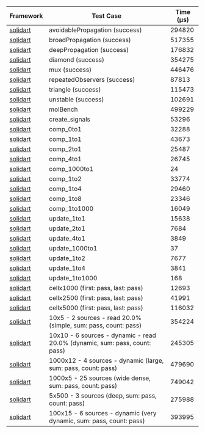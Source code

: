 | Framework | Test Case | Time (μs) |
| --- | --- | --- |
| [solidart](https://github.com/nank1ro/solidart) | avoidablePropagation (success) | 294820 |
| [solidart](https://github.com/nank1ro/solidart) | broadPropagation (success) | 517355 |
| [solidart](https://github.com/nank1ro/solidart) | deepPropagation (success) | 176832 |
| [solidart](https://github.com/nank1ro/solidart) | diamond (success) | 354275 |
| [solidart](https://github.com/nank1ro/solidart) | mux (success) | 446476 |
| [solidart](https://github.com/nank1ro/solidart) | repeatedObservers (success) | 87813 |
| [solidart](https://github.com/nank1ro/solidart) | triangle (success) | 115473 |
| [solidart](https://github.com/nank1ro/solidart) | unstable (success) | 102691 |
| [solidart](https://github.com/nank1ro/solidart) | molBench | 499229 |
| [solidart](https://github.com/nank1ro/solidart) | create_signals | 53296 |
| [solidart](https://github.com/nank1ro/solidart) | comp_0to1 | 32288 |
| [solidart](https://github.com/nank1ro/solidart) | comp_1to1 | 43673 |
| [solidart](https://github.com/nank1ro/solidart) | comp_2to1 | 25487 |
| [solidart](https://github.com/nank1ro/solidart) | comp_4to1 | 26745 |
| [solidart](https://github.com/nank1ro/solidart) | comp_1000to1 | 24 |
| [solidart](https://github.com/nank1ro/solidart) | comp_1to2 | 33774 |
| [solidart](https://github.com/nank1ro/solidart) | comp_1to4 | 29460 |
| [solidart](https://github.com/nank1ro/solidart) | comp_1to8 | 23346 |
| [solidart](https://github.com/nank1ro/solidart) | comp_1to1000 | 16049 |
| [solidart](https://github.com/nank1ro/solidart) | update_1to1 | 15638 |
| [solidart](https://github.com/nank1ro/solidart) | update_2to1 | 7684 |
| [solidart](https://github.com/nank1ro/solidart) | update_4to1 | 3849 |
| [solidart](https://github.com/nank1ro/solidart) | update_1000to1 | 37 |
| [solidart](https://github.com/nank1ro/solidart) | update_1to2 | 7677 |
| [solidart](https://github.com/nank1ro/solidart) | update_1to4 | 3841 |
| [solidart](https://github.com/nank1ro/solidart) | update_1to1000 | 168 |
| [solidart](https://github.com/nank1ro/solidart) | cellx1000 (first: pass, last: pass) | 12693 |
| [solidart](https://github.com/nank1ro/solidart) | cellx2500 (first: pass, last: pass) | 41991 |
| [solidart](https://github.com/nank1ro/solidart) | cellx5000 (first: pass, last: pass) | 116032 |
| [solidart](https://github.com/nank1ro/solidart) | 10x5 - 2 sources - read 20.0% (simple, sum: pass, count: pass) | 354224 |
| [solidart](https://github.com/nank1ro/solidart) | 10x10 - 6 sources - dynamic - read 20.0% (dynamic, sum: pass, count: pass) | 245305 |
| [solidart](https://github.com/nank1ro/solidart) | 1000x12 - 4 sources - dynamic (large, sum: pass, count: pass) | 479690 |
| [solidart](https://github.com/nank1ro/solidart) | 1000x5 - 25 sources (wide dense, sum: pass, count: pass) | 749042 |
| [solidart](https://github.com/nank1ro/solidart) | 5x500 - 3 sources (deep, sum: pass, count: pass) | 275988 |
| [solidart](https://github.com/nank1ro/solidart) | 100x15 - 6 sources - dynamic (very dynamic, sum: pass, count: pass) | 393995 |
